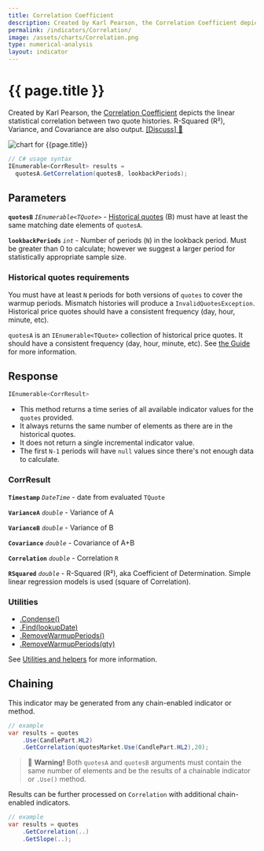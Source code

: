 ```yaml
---
title: Correlation Coefficient
description: Created by Karl Pearson, the Correlation Coefficient depicts the linear statistical correlation between two quote histories.  R-Squared (R&sup2;), Variance, and Covariance are also output.  This is also called the Pearson Correlation Coefficient or Coefficient of Determination.
permalink: /indicators/Correlation/
image: /assets/charts/Correlation.png
type: numerical-analysis
layout: indicator
---
```


# {{ page.title }}

Created by Karl Pearson, the [Correlation Coefficient](https://en.wikipedia.org/wiki/Correlation_coefficient) depicts the linear statistical correlation between two quote histories.  R-Squared (R&sup2;), Variance, and Covariance are also output.
[[Discuss] &#128172;]({{site.github.repository_url}}/discussions/259 "Community discussion about this indicator")

![chart for {{page.title}}]({{site.baseurl}}{{page.image}})

```csharp
// C# usage syntax
IEnumerable<CorrResult> results =
  quotesA.GetCorrelation(quotesB, lookbackPeriods);
```

## Parameters

**`quotesB`** _`IEnumerable<TQuote>`_ - [Historical quotes]({{site.baseurl}}/guide/#historical-quotes) (B) must have at least the same matching date elements of `quotesA`.

**`lookbackPeriods`** _`int`_ - Number of periods (`N`) in the lookback period.  Must be greater than 0 to calculate; however we suggest a larger period for statistically appropriate sample size.

### Historical quotes requirements

You must have at least `N` periods for both versions of `quotes` to cover the warmup periods.  Mismatch histories will produce a `InvalidQuotesException`.  Historical price quotes should have a consistent frequency (day, hour, minute, etc).

`quotesA` is an `IEnumerable<TQuote>` collection of historical price quotes.  It should have a consistent frequency (day, hour, minute, etc).  See [the Guide]({{site.baseurl}}/guide/#historical-quotes) for more information.

## Response

```csharp
IEnumerable<CorrResult>
```

- This method returns a time series of all available indicator values for the `quotes` provided.
- It always returns the same number of elements as there are in the historical quotes.
- It does not return a single incremental indicator value.
- The first `N-1` periods will have `null` values since there's not enough data to calculate.

### CorrResult

**`Timestamp`** _`DateTime`_ - date from evaluated `TQuote`

**`VarianceA`** _`double`_ - Variance of A

**`VarianceB`** _`double`_ - Variance of B

**`Covariance`** _`double`_ - Covariance of A+B

**`Correlation`** _`double`_ - Correlation `R`

**`RSquared`** _`double`_ - R-Squared (R&sup2;), aka Coefficient of Determination.  Simple linear regression models is used (square of Correlation).

### Utilities

- [.Condense()]({{site.baseurl}}/utilities#condense)
- [.Find(lookupDate)]({{site.baseurl}}/utilities#find-indicator-result-by-date)
- [.RemoveWarmupPeriods()]({{site.baseurl}}/utilities#remove-warmup-periods)
- [.RemoveWarmupPeriods(qty)]({{site.baseurl}}/utilities#remove-warmup-periods)

See [Utilities and helpers]({{site.baseurl}}/utilities#utilities-for-indicator-results) for more information.

## Chaining

This indicator may be generated from any chain-enabled indicator or method.

```csharp
// example
var results = quotes
    .Use(CandlePart.HL2)
    .GetCorrelation(quotesMarket.Use(CandlePart.HL2),20);
```

> &#128681; **Warning!** Both `quotesA` and `quotesB` arguments must contain the same number of elements and be the results of a chainable indicator or `.Use()` method.

Results can be further processed on `Correlation` with additional chain-enabled indicators.

```csharp
// example
var results = quotes
    .GetCorrelation(..)
    .GetSlope(..);
```
